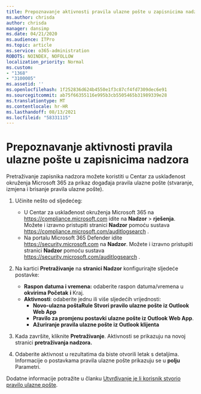 ```yaml
---
title: Prepoznavanje aktivnosti pravila ulazne pošte u zapisnicima nadzora
ms.author: chrisda
author: chrisda
manager: dansimp
ms.date: 04/21/2020
ms.audience: ITPro
ms.topic: article
ms.service: o365-administration
ROBOTS: NOINDEX, NOFOLLOW
localization_priority: Normal
ms.custom:
- "1368"
- "3100005"
ms.assetid: ''
ms.openlocfilehash: 1f252836d624b4550e1f3c87cf4fd7309dec6e91
ms.sourcegitcommit: ab75f66355116e995b3cb5505465b31989339e28
ms.translationtype: MT
ms.contentlocale: hr-HR
ms.lasthandoff: 08/13/2021
ms.locfileid: "58331115"
---
```

# <a name="identify-inbox-rule-activity-in-audit-logs"></a>Prepoznavanje aktivnosti pravila ulazne pošte u zapisnicima nadzora

Pretraživanje zapisnika nadzora možete koristiti u Centar za usklađenost okruženja Microsoft 365 za prikaz događaja pravila ulazne pošte (stvaranje, izmjena i brisanje pravila ulazne pošte).

1. Učinite nešto od sljedećeg:
   - U Centar za usklađenost okruženja Microsoft 365 na <https://compliance.microsoft.com> idite na **Nadzor** \> **rješenja**. Možete i izravno pristupiti stranici **Nadzor** pomoću sustava <https://compliance.microsoft.com/auditlogsearch> .
   - Na portalu Microsoft 365 Defender idite <https://security.microsoft.com> na **Nadzor**. Možete i izravno pristupiti stranici **Nadzor** pomoću sustava <https://security.microsoft.com/auditlogsearch> .

2. Na kartici **Pretraživanje** na **stranici Nadzor** konfigurirajte sljedeće postavke:
   - **Raspon datuma i vremena:** odaberite raspon datuma/vremena u **okvirima Početak** **i** Kraj.
   - **Aktivnosti**: odaberite jednu ili više sljedećih vrijednosti:
     - **Novo-ulazna poštaRule Stvori pravilo ulazne pošte iz Outlook Web App**
     - **Pravilo za promjenu postavki ulazne pošte iz Outlook Web App**.
     - **Ažuriranje pravila ulazne pošte iz Outlook klijenta**

3. Kada završite, kliknite **Pretraživanje**. Aktivnosti se prikazuju na novoj stranici **pretraživanja nadzora.**

4. Odaberite aktivnost u rezultatima da biste otvorili letak s detaljima. Informacije o postavkama pravila ulazne pošte prikazuju se u **polju** Parametri.

Dodatne informacije potražite u članku [Utvrđivanje je li korisnik stvorio pravilo ulazne pošte](https://docs.microsoft.com/microsoft-365/compliance/auditing-troubleshooting-scenarios#determine-if-a-user-created-an-inbox-rule).
